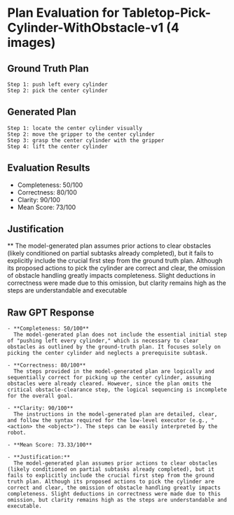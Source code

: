 # Plan Evaluation for Tabletop-Pick-Cylinder-WithObstacle-v1 (4 images)

## Ground Truth Plan
```
Step 1: push left every cylinder
Step 2: pick the center cylinder
```

## Generated Plan
```
Step 1: locate the center cylinder visually
Step 2: move the gripper to the center cylinder
Step 3: grasp the center cylinder with the gripper
Step 4: lift the center cylinder
```

## Evaluation Results
- Completeness: 50/100
- Correctness: 80/100
- Clarity: 90/100
- Mean Score: 73/100

## Justification
**
  The model-generated plan assumes prior actions to clear obstacles (likely conditioned on partial subtasks already completed), but it fails to explicitly include the crucial first step from the ground truth plan. Although its proposed actions to pick the cylinder are correct and clear, the omission of obstacle handling greatly impacts completeness. Slight deductions in correctness were made due to this omission, but clarity remains high as the steps are understandable and executable

## Raw GPT Response
```
- **Completeness: 50/100**
  The model-generated plan does not include the essential initial step of "pushing left every cylinder," which is necessary to clear obstacles as outlined by the ground-truth plan. It focuses solely on picking the center cylinder and neglects a prerequisite subtask.

- **Correctness: 80/100**
  The steps provided in the model-generated plan are logically and sequentially correct for picking up the center cylinder, assuming obstacles were already cleared. However, since the plan omits the critical obstacle-clearance step, the logical sequencing is incomplete for the overall goal. 

- **Clarity: 90/100**
  The instructions in the model-generated plan are detailed, clear, and follow the syntax required for the low-level executor (e.g., "<action> the <object>"). The steps can be easily interpreted by the robot.

- **Mean Score: 73.33/100**

- **Justification:**
  The model-generated plan assumes prior actions to clear obstacles (likely conditioned on partial subtasks already completed), but it fails to explicitly include the crucial first step from the ground truth plan. Although its proposed actions to pick the cylinder are correct and clear, the omission of obstacle handling greatly impacts completeness. Slight deductions in correctness were made due to this omission, but clarity remains high as the steps are understandable and executable.
```
